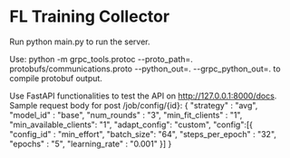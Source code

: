 # FL Training Collector


Run python main.py to run the server.

Use:
python -m grpc_tools.protoc --proto_path=. protobufs/communications.proto --python_out=. --grpc_python_out=.
to compile protobuf output.

Use FastAPI functionalities to test the API on http://127.0.0.1:8000/docs.
Sample request body for post /job/config/{id}:
{
"strategy" : "avg",
"model_id" : "base",
"num_rounds" : "3",
"min_fit_clients" : "1",
"min_available_clients": "1",
"adapt_config": "custom",
"config":[{
      "config_id" : "min_effort",
      "batch_size": "64",
      "steps_per_epoch" : "32",
      "epochs" : "5",
      "learning_rate" : "0.001"
      }]
}